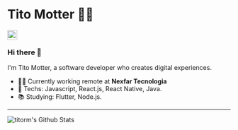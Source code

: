 # Tito Motter :man_technologist:

[<img align="left" alt="titorm | LinkedIn" width="22px" src="https://cdn.jsdelivr.net/npm/simple-icons@v3/icons/linkedin.svg" />][linkedin]

<br>

### Hi there 👋

I'm Tito Motter, a software developer who creates digital experiences.

- :man_technologist: Currently working remote at **Nexfar Tecnologia**
- :rocket: Techs: Javascript, React.js, React Native, Java.
- :books: Studying: Flutter, Node.js.

---

<img align="left" alt="titorm's Github Stats" src="https://github-readme-stats.vercel.app/api?username=titorm&show_icons=true&hide_border=true" />

<br>
<br>

[linkedin]: https://www.linkedin.com/in/titomotter/
